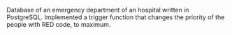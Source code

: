 Database of an emergency department of an hospital written in PostgreSQL. 
Implemented a trigger function that changes the priority of the people with RED code, to maximum.
